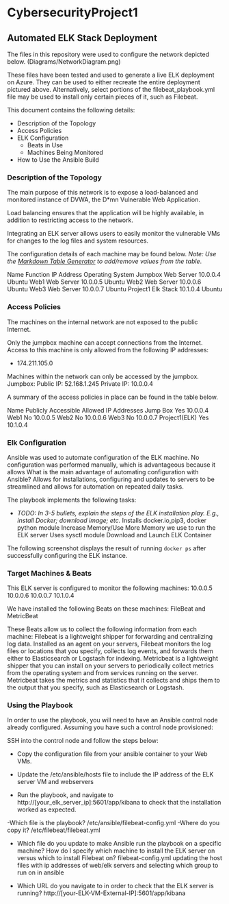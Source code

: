 # CybersecurityProject1
## Automated ELK Stack Deployment

The files in this repository were used to configure the network depicted below.
(Diagrams/NetworkDiagram.png)


These files have been tested and used to generate a live ELK deployment on Azure. They can be used to either recreate the entire deployment pictured above. Alternatively, select portions of the filebeat_playbook.yml file may be used to install only certain pieces of it, such as Filebeat.

This document contains the following details:
- Description of the Topology
- Access Policies
- ELK Configuration
  - Beats in Use
  - Machines Being Monitored
- How to Use the Ansible Build


### Description of the Topology

The main purpose of this network is to expose a load-balanced and monitored instance of DVWA, the D*mn Vulnerable Web Application.

Load balancing ensures that the application will be highly available, in addition to restricting access to the network.

Integrating an ELK server allows users to easily monitor the vulnerable VMs for changes to the log files and system resources.

The configuration details of each machine may be found below.
_Note: Use the [Markdown Table Generator](http://www.tablesgenerator.com/markdown_tables) to add/remove values from the table_.

Name
Function
IP Address
Operating System
Jumpbox
Web Server
10.0.0.4
Ubuntu
Web1 
Web Server
10.0.0.5
Ubuntu
Web2
Web Server
10.0.0.6
Ubuntu
Web3
Web Server
10.0.0.7
Ubuntu
Project1
Elk Stack
10.1.0.4
Ubuntu




### Access Policies

The machines on the internal network are not exposed to the public Internet. 

Only the jumpbox machine can accept connections from the Internet. Access to this machine is only allowed from the following IP addresses:
- 174.211.105.0 

Machines within the network can only be accessed by the jumpbox.
Jumpbox:
Public IP: 52.168.1.245 
Private IP: 10.0.0.4

A summary of the access policies in place can be found in the table below.


Name
Publicly Accessible
Allowed IP Addresses
Jump Box
Yes
10.0.0.4 
Web1
No
10.0.0.5
Web2
No
10.0.0.6
Web3
No
10.0.0.7
Project1(ELK)
Yes
10.1.0.4




### Elk Configuration

Ansible was used to automate configuration of the ELK machine. No configuration was performed manually, which is advantageous because it allows 
What is the main advantage of automating configuration with Ansible? Allows for installations, configuring and updates to servers to be streamlined and allows for automation on repeated daily tasks. 

The playbook implements the following tasks:
- _TODO: In 3-5 bullets, explain the steps of the ELK installation play. E.g., install Docker; download image; etc._
Installs docker.io,pip3, docker python module
Increase Memory/Use More Memory we use to run the ELK server
Uses sysctl module
Download and Launch ELK Container

The following screenshot displays the result of running `docker ps` after successfully configuring the ELK instance.



### Target Machines & Beats
This ELK server is configured to monitor the following machines:
10.0.0.5
10.0.0.6
10.0.0.7
10.1.0.4

We have installed the following Beats on these machines:
FileBeat and MetricBeat

These Beats allow us to collect the following information from each machine:
Filebeat is a lightweight shipper for forwarding and centralizing log data. Installed as an agent on your servers, Filebeat monitors the log files or locations that you specify, collects log events, and forwards them either to Elasticsearch or Logstash for indexing.  Metricbeat is a lightweight shipper that you can install on your servers to periodically collect metrics from the operating system and from services running on the server. Metricbeat takes the metrics and statistics that it collects and ships them to the output that you specify, such as Elasticsearch or Logstash.

### Using the Playbook
In order to use the playbook, you will need to have an Ansible control node already configured. Assuming you have such a control node provisioned: 

SSH into the control node and follow the steps below:
- Copy the configuration file from your ansible container to your Web VMs.

- Update the /etc/ansible/hosts file to include the IP address of the ELK server VM and webservers

- Run the playbook, and navigate to http://[your_elk_server_ip]:5601/app/kibana to check that the installation worked as expected.

-Which file is the playbook? /etc/ansible/filebeat-config.yml
-Where do you copy it? /etc/filebeat/filebeat.yml

- Which file do you update to make Ansible run the playbook on a specific machine? How do I specify which machine to install the ELK server on versus which to install Filebeat on?
filebeat-config.yml 
updating the host files with ip addresses of web/elk servers and selecting which group to run on in ansible

- Which URL do you navigate to in order to check that the ELK server is running?
http://[your-ELK-VM-External-IP]:5601/app/kibana


